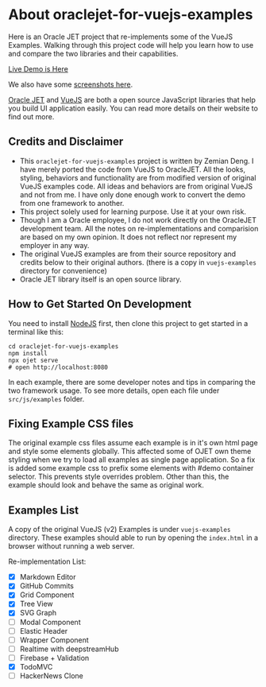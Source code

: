 # About oraclejet-for-vuejs-examples

Here is an Oracle JET project that re-implements some of the 
VueJS Examples. Walking through this project code will help you
learn how to use and compare the two libraries and their capabilities.

[Live Demo is Here](https://raw.githack.com/zemian/oraclejet-for-vuejs-examples-demo/master/web/index.html)

We also have some [screenshots here](docs/screenshots.md).

[Oracle JET](https://www.oracle.com/webfolder/technetwork/jet/index.html) and 
[VueJS](https://vuejs.org/) are both a open source JavaScript libraries that 
help you build UI application easily. You can read more details on their website
to find out more.

## Credits and Disclaimer

- This `oraclejet-for-vuejs-examples` project is written by Zemian Deng.
  I have merely ported the code from VueJS to OracleJET. All the looks, styling, 
  behaviors and functionality are from modified version of original VueJS examples code.
  All ideas and behaviors are from original VueJS and not from me. I have only done
  enough work to convert the demo from one framework to another.
- This project solely used for learning purpose. Use it at your own risk.
- Though I am a Oracle employee, I do not work directly
  on the OracleJET development team. All the notes on re-implementations and comparision
  are based on my own opinion. It does not reflect nor represent my employer in any way. 
- The original VueJS examples are from their source repository and credits below to their 
  original authors.
  (there is a copy in `vuejs-examples` directory for convenience)
- Oracle JET library itself is an open source library.

## How to Get Started On Development

You need to install [NodeJS](https://nodejs.org/en/) first, then clone this project to 
get started in a terminal like this:

```
cd oraclejet-for-vuejs-examples
npm install
npx ojet serve
# open http://localhost:8080
```

In each example, there are some developer notes and tips in
comparing the two framework usage. To see more details, open each
file under `src/js/examples` folder.

## Fixing Example CSS files

The original example css files assume each example is in it's own html page
and style some elements globally. This affected some of OJET own theme styling
when we try to load all examples as single page application. So a fix is added 
some example css to prefix some elements with #demo container selector. This 
prevents style overrides problem. Other than this, the example should look
and behave the same as original work.

## Examples List

A copy of the original VueJS (v2) Examples is under `vuejs-examples` 
directory. These examples should able to run by opening the `index.html` 
in a browser without running a web server. 

Re-implementation List:

- [x] Markdown Editor
- [x] GitHub Commits
- [x] Grid Component
- [x] Tree View
- [x] SVG Graph
- [ ] Modal Component
- [ ] Elastic Header
- [ ] Wrapper Component
- [ ] Realtime with deepstreamHub
- [ ] Firebase + Validation
- [x] TodoMVC
- [ ] HackerNews Clone
